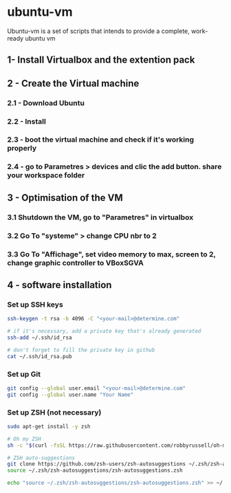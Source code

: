 # ubuntu-vm

Ubuntu-vm is a set of scripts that intends to provide a complete, work-ready ubuntu vm

## 1- Install Virtualbox and the extention pack

## 2 - Create the Virtual machine
### 2.1 - Download Ubuntu
### 2.2 - Install
### 2.3 - boot the virtual machine and check if it's working properly
### 2.4 - go to Parametres > devices and clic the add button. share your workspace folder

## 3 - Optimisation of the VM
### 3.1 Shutdown the VM, go to "Parametres" in virtualbox
### 3.2 Go To "systeme" > change CPU nbr to 2
### 3.3 Go To "Affichage", set video memory to max, screen to 2, change graphic controller to VBoxSGVA


## 4 - software installation
### Set up SSH keys
```bash
ssh-keygen -t rsa -b 4096 -C "<your-mail>@determine.com"

# if it's necessary, add a private key that's already generated
ssh-add ~/.ssh/id_rsa 

# don't forget to fill the private key in github
cat ~/.ssh/id_rsa.pub
```

### Set up Git
```bash
git config --global user.email "<your-mail>@determine.com"
git config --global user.name "Your Name"
```

### Set up ZSH (not necessary)
```bash
sudo apt-get install -y zsh

# Oh my ZSH
sh -c "$(curl -fsSL https://raw.githubusercontent.com/robbyrussell/oh-my-zsh/master/tools/install.sh)"

# ZSH auto-suggestions
git clone https://github.com/zsh-users/zsh-autosuggestions ~/.zsh/zsh-autosuggestions
source ~/.zsh/zsh-autosuggestions/zsh-autosuggestions.zsh

echo "source ~/.zsh/zsh-autosuggestions/zsh-autosuggestions.zsh" >> ~/.zshrc
```